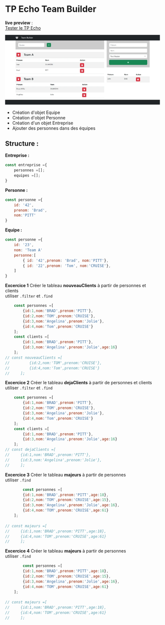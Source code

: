 # TP Echo Team Builder
**live preview** :  
[Tester le TP Echo](https://www.sevenvalley.fr/tp-javascript/tpe) 

![alt text](tpe.webp)

- Création d'objet Equipe
- Création d'objet Personne
- Création d'un objet Entreprise
- Ajouter des personnes dans des équipes

## Structure :
**Entreprise :**
```js
const entreprise ={
    personnes =[];
    equipes =[];
}
```

**Personne :**
```js
const personne ={
    id: '42',
    prenom: 'Brad',
    nom:'PITT'
}
```

**Equipe :**
```js
const personne ={
    id: '23',
    nom: 'Team A'
    personne:[
        { id: '42',prenom: 'Brad', nom:'PITT'},
        { id: '22',prenom: 'Tom', nom:'CRUISE'},
    ]
}
```

**Excercice 1**
Créer le tableau  **nouveauClients** à partir de personnes et clients  
utiliser <code>.filter</code> et <code>.find</code>
```js
    const personnes =[
        {id:1,nom:'BRAD',prenom:'PITT'},
        {id:2,nom:'TOM',prenom:'CRUISE'},
        {id:3,nom:'Angelina',prenom:'Jolie'},
        {id:4,nom:'Tom',prenom:'CRUISE'}
    ];
    const clients =[
        {id:1,nom:'BRAD',prenom:'PITT'},
        {id:3,nom:'Angelina',prenom:'Jolie',age:16}
    ];
// const nouveauClients =[
//         {id:2,nom:'TOM',prenom:'CRUISE'},
//         {id:4,nom:'Tom',prenom:'CRUISE'}
//     ];
```
**Excercice 2**
Créer le tableau  **dejaClients** à partir de personnes et clients  
utiliser <code>.filter</code> et <code>.find</code>
```js
    const personnes =[
        {id:1,nom:'BRAD',prenom:'PITT'},
        {id:2,nom:'TOM',prenom:'CRUISE'},
        {id:3,nom:'Angelina',prenom:'Jolie'},
        {id:4,nom:'Tom',prenom:'CRUISE'}
    ];
    const clients =[
        {id:1,nom:'BRAD',prenom:'PITT'},
        {id:3,nom:'Angelina',prenom:'Jolie',age:16}
    ];
// const dejaClients =[
//     {id:1,nom:'BRAD',prenom:'PITT'},
//     {id:3,nom:'Angelina',prenom:'Jolie'},
//     ];
```

**Excercice 3**
Créer le tableau  **majeurs** à partir de personnes  
utiliser <code>.find</code>
```js
        const personnes =[
        {id:1,nom:'BRAD',prenom:'PITT',age:18},
        {id:2,nom:'TOM',prenom:'CRUISE',age:15},
        {id:3,nom:'Angelina',prenom:'Jolie',age:16},
        {id:4,nom:'TOM',prenom:'CRUISE',age:61}
    ];
   
// const majeurs =[
//     {id:1,nom:'BRAD',prenom:'PITT',age:18},
//     {id:4,nom:'TOM',prenom:'CRUISE',age:61}
//     ];
```

**Excercice 4**
Créer le tableau  **majeurs** à partir de personnes  
utiliser <code>.find</code>
```js
        const personnes =[
        {id:1,nom:'BRAD',prenom:'PITT',age:18},
        {id:2,nom:'TOM',prenom:'CRUISE',age:15},
        {id:3,nom:'Angelina',prenom:'Jolie',age:16},
        {id:4,nom:'TOM',prenom:'CRUISE',age:61}
    ];
   
// const majeurs =[
//     {id:1,nom:'BRAD',prenom:'PITT',age:18},
//     {id:4,nom:'TOM',prenom:'CRUISE',age:61}
//     ];
```